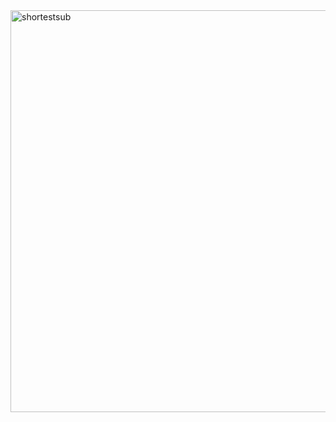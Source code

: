 <img width="643" alt="shortestsub" src="https://user-images.githubusercontent.com/41021436/218180195-b7347533-97b5-40f1-a6bd-581b8f690d40.png?raw=true">
